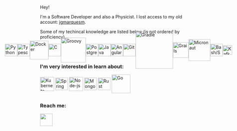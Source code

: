 Hey!

I'm a Software Developer and also a Physicist.
I lost access to my old account: <a href="https://github.com/jgmarquesm">jgmarquesm</a>.

Some of my techincal knowledge are listed below (is not ordered by proficiency)...

 <div style="display: flex; justify-content: center; align-items: center; height: 40px">
   <img align="center" width="40px" src="https://cdn.worldvectorlogo.com/logos/python-5.svg" title="Python">
   <img align="center" width="40px" src="https://cdn.worldvectorlogo.com/logos/typescript-2.svg" title="Typescript">
   <img align="center" width="60px" src="https://cdn.worldvectorlogo.com/logos/docker-4.svg" title="Docker">
   <img align="center" width="40px" src="https://cdn.worldvectorlogo.com/logos/c-1.svg" title="C">
   <img align="center" width="80px" src="https://upload.wikimedia.org/wikipedia/commons/3/36/Groovy-logo.svg" title="Groovy">
   <img align="center" width="40px" src="https://cdn.worldvectorlogo.com/logos/postgresql.svg" title="PostgreSQL">
   <img align="center" width="40px" src="https://cdn.worldvectorlogo.com/logos/java-4.svg" title="Java">
   <img align="center" width="40px" src="https://cdn.worldvectorlogo.com/logos/angular-icon-1.svg" title="Angular">
   <img align="center" width="40px" src="https://cdn.worldvectorlogo.com/logos/git-icon.svg" title="Git">
   <img align="center" width="120px" src="https://cdn.worldvectorlogo.com/logos/gradle-1.svg" title="Gradle">
   <img align="center" width="50px" src="https://cdn.worldvectorlogo.com/logos/grails-1.svg" title="Grails">
   <img align="center" width="70px" src="https://objectcomputing.com/files/2616/2275/4406/micronaut_stacked_black.svg" title="Micronaut">
   <img align="center" width="40px" src="https://cdn.worldvectorlogo.com/logos/bash-2.svg" title="Bash/Shell Script">
  <img align="center" width="30px" src="https://cdn.worldvectorlogo.com/logos/kafka.svg" title="Kafka">
  </div>

### I'm very interested in learn about:
  <div style="display: inline_block">
   <img align="center" width="45px" src="https://cdn.worldvectorlogo.com/logos/kubernets.svg" title="Kubernets">
   <img align="center" width="40px" src="https://cdn.worldvectorlogo.com/logos/spring-3.svg" title="Spring">
   <img align="center" width="45px" src="https://cdn.jsdelivr.net/gh/devicons/devicon/icons/nodejs/nodejs-original.svg" title="Node-js">
   <img align="center" width="40px" src="https://cdn.jsdelivr.net/gh/devicons/devicon/icons/mongodb/mongodb-original.svg" title="MongoDB">
   <img align="center" width="40px" src="https://cdn.worldvectorlogo.com/logos/rust.svg" title="Rust">
   <img align="center" width="60px" src="https://cdn.worldvectorlogo.com/logos/go-6.svg" title="Go">
  </div>

##
### Reach me:
  <div>
   <a href="https://www.linkedin.com/in/jgmarquesm" target="_blank"><img width="40px" src="https://cdn.jsdelivr.net/gh/devicons/devicon/icons/linkedin/linkedin-original.svg" target="_blank"></a> 
  </div>
